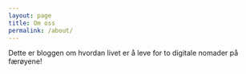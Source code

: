 ```yaml
---
layout: page
title: Om oss
permalink: /about/
---
```


Dette er bloggen om hvordan livet er å leve for to digitale nomader på færøyene!